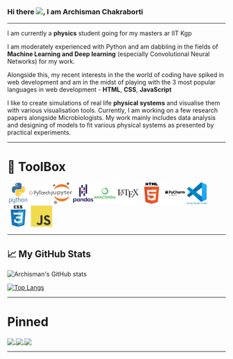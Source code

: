 ### Hi there <img src = "https://github.com/MartinHeinz/MartinHeinz/blob/master/wave.gif?raw=true" width = "30px">, I am Archisman Chakraborti

---

I am currently a **physics** student going for my masters ar IIT Kgp

I am moderately experienced with Python and  am dabbling in the fields of **Machine Learning and Deep learning** (especially Convolutional Neural Networks) for my work.

Alongside this, my recent interests in the the world of coding have spiked in web development and am in the midst of playing with the 3 most popular languages in web development - **HTML**, **CSS**, **JavaScript**

I like to create simulations of real life **physical systems** and visualise them with various visualisation tools.
Currently, I am working on a few research papers alongside Microbiologists. My work mainly includes data analysis and designing of models to fit various physical systems as presented by practical experiments.

---

# 🧰 ToolBox

<img src = "https://raw.githubusercontent.com/devicons/devicon/master/icons/python/python-original-wordmark.svg" alt = "PPython" width = "50px" height = "50px"><img src = "https://raw.githubusercontent.com/devicons/devicon/master/icons/pytorch/pytorch-original-wordmark.svg" alt = "Pytorch" width = "50px" height = "50px"><img src = "https://raw.githubusercontent.com/devicons/devicon/master/icons/jupyter/jupyter-original-wordmark.svg" alt = "CSS" width = "50px" height = "50px"><img src = "https://raw.githubusercontent.com/devicons/devicon/master/icons/pandas/pandas-original-wordmark.svg" alt = "Pandas" width = "50px" height = "50px"><img src = "https://raw.githubusercontent.com/devicons/devicon/master/icons/anaconda/anaconda-original-wordmark.svg" alt = "Anaconda" height = "50px" width = "50px">
<img src = "https://raw.githubusercontent.com/devicons/devicon/master/icons/latex/latex-original.svg" alt = "Latex" height = "50px" width = "50px">
<img src = "https://raw.githubusercontent.com/devicons/devicon/master/icons/html5/html5-original-wordmark.svg" alt = "HTML5" width = "50px" height = "50px"> 
<img src = "https://raw.githubusercontent.com/devicons/devicon/master/icons/pycharm/pycharm-original-wordmark.svg" alt = "Pycharm" width = "50px" height = "50px"><img src = "https://raw.githubusercontent.com/devicons/devicon/master/icons/vscode/vscode-original-wordmark.svg" alt = "VSCode" width = "50px" height = "50px"><img src = "https://raw.githubusercontent.com/devicons/devicon/master/icons/css3/css3-original-wordmark.svg" alt = "CSS" height = "50px" width = "50px">
<img src = "https://raw.githubusercontent.com/devicons/devicon/master/icons/javascript/javascript-original.svg" alt = "JavaScript" width = "50px" height = "50px">

---
## &#x1f4c8; My GitHub Stats

![Archisman's GitHub stats](https://github-readme-stats.vercel.app/api?username=ScientificArchisman&count_private=true&show_icons-true&theme=radical)


[![Top Langs](https://github-readme-stats.vercel.app/api/top-langs/?username=ScientificArchisman&theme=radical)](https://github.com/anuraghazra/github-readme-stats)

---
# Pinned
<a href="https://github.com/anuraghazra/github-readme-stats">
  <img align="center" src="https://github-readme-stats.vercel.app/api/pin/?username=ScientificArchisman&repo=Simulations" />
</a>
<a href="https://github.com/anuraghazra/convoychat">
 <img align="center" src="https://github-readme-stats.vercel.app/api/pin/?username=ScientificArchisman&repo=pyundergraduate" />
</a>
<a href="https://github.com/anuraghazra/convoychat">
 <img align="center" src="https://github-readme-stats.vercel.app/api/pin/?username=ScientificArchisman&repo=Research-Work-Undergraduatte-" />
</a>

---
<!--
**ScientificArchisman/ScientificArchisman** is a ✨ _special_ ✨ repository because its `README.md` (this file) appears on your GitHub profile.

Here are some ideas to get you started:

- 🔭 I’m currently working on designing a model for modelling growth of bacteria in different environments.
- 🌱 I’m currently learning HTML, CSS, JavaScript apart from my coursework in Physics.
- 👯 I’m looking to collaborate on computational physics expeiments and DataScience projects
- 🤔 I’m looking for help with Convolutional Neural Networks
- 💬 Ask me about simulating physics in real life
- 📫 How to reach me: Mail me at archismanninja@gmail.com
- 😄 Pronouns: ...
- ⚡ Fun fact: I like to collect knives and lighters.
-->
